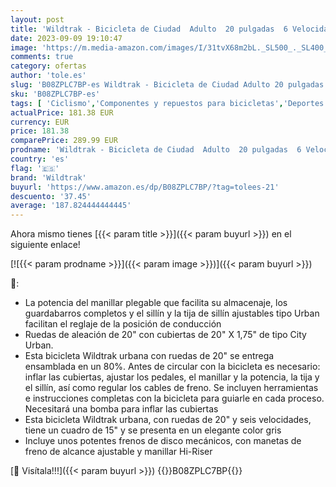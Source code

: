 ```yaml
---
layout: post
title: 'Wildtrak - Bicicleta de Ciudad  Adulto  20 pulgadas  6 Velocidades  Cambios Shimano - Gris'
date: 2023-09-09 19:10:47
image: 'https://m.media-amazon.com/images/I/31tvX68m2bL._SL500_._SL400_.jpg'
comments: true
category: ofertas
author: 'tole.es'
slug: 'B08ZPLC7BP-es Wildtrak - Bicicleta de Ciudad Adulto 20 pulgadas 6...'
sku: 'B08ZPLC7BP-es'
tags: [ 'Ciclismo','Componentes y repuestos para bicicletas','Deportes y aire libre','Outlet en Deportes & Aire libre','Ropa y equipo para deportes','Ruedas para bicicletas','Self Service','Special Features Stores','bicicleta','partition_000','partition_015','wildtrak','🇪🇸', ]
actualPrice: 181.38 EUR
currency: EUR
price: 181.38
comparePrice: 289.99 EUR
prodname: 'Wildtrak - Bicicleta de Ciudad  Adulto  20 pulgadas  6 Velocidades  Cambios Shimano - Gris'
country: 'es'
flag: '🇪🇸'
brand: 'Wildtrak'
buyurl: 'https://www.amazon.es/dp/B08ZPLC7BP/?tag=tolees-21'
descuento: '37.45'
average: '187.824444444445'
---
```


Ahora mismo tienes [{{< param title >}}]({{< param buyurl >}}) en el siguiente enlace!

[![{{< param prodname >}}]({{< param image >}})]({{< param buyurl >}})

🔎:

- La potencia del manillar plegable que facilita su almacenaje, los guardabarros completos y el sillín y la tija de sillín ajustables tipo Urban facilitan el reglaje de la posición de conducción
- Ruedas de aleación de 20" con cubiertas de 20" X 1,75" de tipo City Urban.
- Esta bicicleta Wildtrak urbana con ruedas de 20" se entrega ensamblada en un 80%. Antes de circular con la bicicleta es necesario: inflar las cubiertas, ajustar los pedales, el manillar y la potencia, la tija y el sillín, así como regular los cables de freno. Se incluyen herramientas e instrucciones completas con la bicicleta para guiarle en cada proceso. Necesitará una bomba para inflar las cubiertas
- Esta bicicleta Wildtrak urbana, con ruedas de 20" y seis velocidades, tiene un cuadro de 15" y se presenta en un elegante color gris
- Incluye unos potentes frenos de disco mecánicos, con manetas de freno de alcance ajustable y manillar Hi-Riser

[🛒 Visítala!!!]({{< param buyurl >}})
{{<world>}}B08ZPLC7BP{{</world>}}
